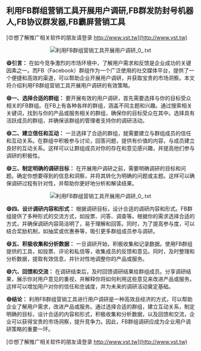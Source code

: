 ## **利用FB群组营销工具开展用户调研,FB群发防封号机器人,FB协议群发器,FB霸屏营销工具**

[😍想了解推广相关软件的朋友请登录 http://www.vst.tw](http://www.vst.tw)

 <center><img src="https://vst.tw/MP4/tuiguang/png/0.png" alt="利用FB群组营销工具开展用户调研_0_.txt"></center>

**😄引言：**
在如今竞争激烈的市场环境中，了解用户需求和反馈是企业成功的关键因素之一。而FB（Facebook）群组作为一个广泛使用的社交媒体平台，提供了一个便捷和高效的渠道，可以帮助企业开展用户调研，并获取宝贵的市场洞察。本文将介绍利用FB群组营销工具开展用户调研的有效策略。

**😄一、选择合适的群组：**
要开展有效的用户调研，首先需要选择与你的目标受众相关的FB群组。在FB上有各种各样的群组，涵盖不同主题和兴趣。通过搜索相关关键词，找到与你的产品或服务相关的群组，确保你的目标受众在其中。选择具有活跃成员的群组，并确保该群组的管理者支持你的调研活动。

**😄二、建立信任和互动：**
一旦选择了合适的群组，就需要建立与群组成员的信任和互动关系。在群组中积极参与讨论，回答问题，提供有价值的内容，与成员建立良好的互动关系。这样可以让群组成员对你的存在和意见感兴趣，并提高他们参与调研的积极性。

**😄三、制定明确的调研目标：**
在开展用户调研之前，需要明确调研的目标和问题。确定你想要得到的信息和洞察，并将其转化为明确的问题或主题。这样可以确保调研过程有针对性，并帮助你更好地分析和解读结果。

 <center><img src="https://vst.tw/MP4/tuiguang/png/0.png" alt="利用FB群组营销工具开展用户调研_0_.txt"></center>

**😄四、设计调研内容和形式：**
根据调研目标，设计合适的调研内容和形式。FB群组提供了多种形式的交流方式，如投票、问答、调查等。根据你的需求选择合适的方式，并确保调研内容简洁明了，易于理解和回答。同时，为了提高参与度，可以结合奖励机制，如抽奖或优惠券等，吸引更多群组成员参与调研。

**😄五、积极收集和分析数据：**
一旦调研开始，积极收集和记录数据。使用FB群组提供的工具，如投票、评论和私信等，收集成员的反馈和意见。同时，及时整理和分析数据，提取有效信息，并针对性地调整你的产品或服务。

**😄六、回馈和交流：**
在调研结束后，及时回馈调研结果给群组成员。分享调研结果，展示你对用户意见的重视，并解释你将如何利用这些意见来改进产品或服务。这样可以增加用户对你的信任和忠诚度，并为未来的调研活动奠定基础。

**😄结论：**
利用FB群组营销工具进行用户调研是一种高效且经济的方式，可以帮助企业了解用户需求，改进产品或服务。通过选择合适的群组，建立互动关系，制定明确的目标，设计合适的内容和形式，积极收集和分析数据，以及回馈和交流，企业可以获得宝贵的市场洞察，提升竞争力。因此，FB群组调研应成为企业用户调研策略的重要一环。

[😍想了解推广相关软件的朋友请登录 http://www.vst.tw](http://www.vst.tw)



